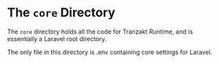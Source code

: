 # The `core` Directory
The `core` directory holds all the code for Tranzakt Runtime, and is essentially a Laravel
root directory.

The only file in this directory is .env containing core settings for Laravel.
